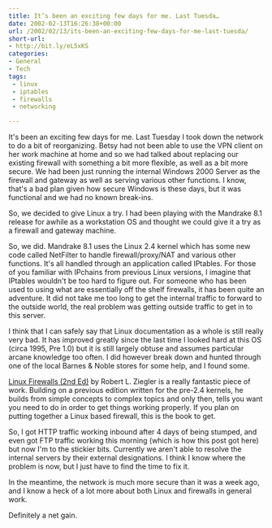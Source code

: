 ```yaml
---
title: It’s been an exciting few days for me. Last Tuesda…
date: 2002-02-13T16:26:38+00:00
url: /2002/02/13/its-been-an-exciting-few-days-for-me-last-tuesda/
short-url:
- http://bit.ly/eL5xKS
categories:
- General
- Tech
tags:
 - linux
 - iptables
 - firewalls
 - networking

---
```

It's been an exciting few days for me. Last Tuesday I took down the network to do a bit of reorganizing. Betsy had not been able to use the VPN client on her work machine at home and so we had talked about replacing our existing firewall with something a bit more flexible, as well as a bit more secure. We had been just running the internal Windows 2000 Server as the firewall and gateway as well as serving various other functions. I know, that's a bad plan given how secure Windows is these days, but it was functional and we had no known break-ins.

So, we decided to give Linux a try. I had been playing with the Mandrake 8.1 release for awhile as a workstation OS and thought we could give it a try as a firewall and gateway machine.

So, we did. Mandrake 8.1 uses the Linux 2.4 kernel which has some new code called NetFilter to handle firewall/proxy/NAT and various other functions. It's all handled through an application called IPtables. For those of you familiar with IPchains from previous Linux versions, I imagine that IPtables wouldn't be too hard to figure out. For someone who has been used to using what are essentially off the shelf firewalls, it has been quite an adventure. It did not take me too long to get the internal traffic to forward to the outside world, the real problem was getting outside traffic to get in to this server.

I think that I can safely say that Linux documentation as a whole is still really very bad. It has improved greatly since the last time I looked hard at this OS (circa 1995, Pre 1.0) but it is still largely obtuse and assumes particular arcane knowledge too often. I did however break down and hunted through one of the local Barnes & Noble stores for some help, and I found some.

[Linux Firewalls (2nd Ed)](http://www.linux-firewall-tools.com/linux/book/) by Robert L. Ziegler is a really fantastic piece of work. Building on a previous edition written for the pre-2.4 kernels, he builds from simple concepts to complex topics and only then, tells you want you need to do in order to get things working properly. If you plan on putting together a Linux based firewall, this is the book to get.

So, I got HTTP traffic working inbound after 4 days of being stumped, and even got FTP traffic working this morning (which is how this post got here) but now I'm to the stickier bits. Currently we aren't able to resolve the internal servers by their external designations. I think I know where the problem is now, but I just have to find the time to fix it.

In the meantime, the network is much more secure than it was a week ago, and I know a heck of a lot more about both Linux and firewalls in general work.

Definitely a net gain.